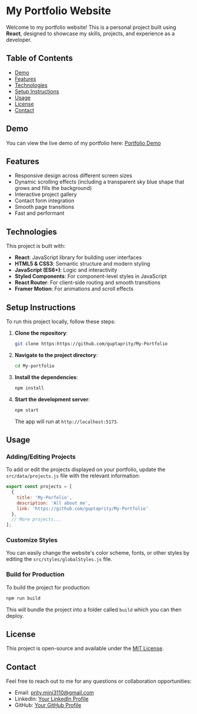 # My Portfolio Website

Welcome to my portfolio website! This is a personal project built using **React**, designed to showcase my skills, projects, and experience as a developer.

## Table of Contents

- [Demo](#demo)
- [Features](#features)
- [Technologies](#technologies)
- [Setup Instructions](#setup-instructions)
- [Usage](#usage)
- [License](#license)
- [Contact](#contact)

## Demo

You can view the live demo of my portfolio here: [Portfolio Demo](https://prityportfolio.netlify.app/)

## Features

- Responsive design across different screen sizes
- Dynamic scrolling effects (including a transparent sky blue shape that grows and fills the background)
- Interactive project gallery
- Contact form integration
- Smooth page transitions
- Fast and performant

## Technologies

This project is built with:

- **React**: JavaScript library for building user interfaces
- **HTML5 & CSS3**: Semantic structure and modern styling
- **JavaScript (ES6+)**: Logic and interactivity
- **Styled Components**: For component-level styles in JavaScript
- **React Router**: For client-side routing and smooth transitions
- **Framer Motion**: For animations and scroll effects

## Setup Instructions

To run this project locally, follow these steps:

1. **Clone the repository**:

   ```bash
   git clone https:https://github.com/guptaprity/My-Portfolio
   ```

2. **Navigate to the project directory**:

   ```bash
   cd My-portfolio
   ```

3. **Install the dependencies**:

   ```bash
   npm install
   ```

4. **Start the development server**:

   ```bash
   npm start
   ```

   The app will run at `http://localhost:5173`.

## Usage

### Adding/Editing Projects

To add or edit the projects displayed on your portfolio, update the `src/data/projects.js` file with the relevant information:

```javascript
export const projects = [
  {
    title: 'My-Porfolio',
    description: 'All about me',
    link: 'https://github.com/guptaprity/My-Portfolio'
  },
  // More projects...
];
```

### Customize Styles

You can easily change the website's color scheme, fonts, or other styles by editing the `src/styles/globalStyles.js` file.

### Build for Production

To build the project for production:

```bash
npm run build
```

This will bundle the project into a folder called `build` which you can then deploy.

## License

This project is open-source and available under the [MIT License](LICENSE).

## Contact

Feel free to reach out to me for any questions or collaboration opportunities:

- Email: prity.mini3110@gmail.com
- LinkedIn: [Your LinkedIn Profile](https://www.linkedin.com/in/prity-gupta-mini/)
- GitHub: [Your GitHub Profile](https://github.com/guptaprity)
   
